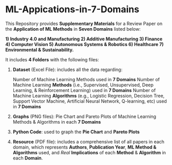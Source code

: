 # ML-Appications-in-7-Domains
This Repository provides **Supplementary Materials** for a Review Paper on the **Application of ML Methods** in **Seven Domains** listed below:

   **1) Industry 4.0 and Manufacturing
   2) Additive Manufacturing
   3) Finance
   4) Computer Vision
   5) Autonomous Systems & Robotics
   6) Healthcare
   7) Environmental & Sustainability.**


It includes **4 Folders** with the following files:

1) **Dataset** (Excel File): includes all the data regarding:

    Number of Machine Learning Methods used in **7 Domains**
    Number of Machine Learning **Methods** (i.e., Supervised, Unsupervised, Deep Learning, & Reinforcement Learning) used in **7 Domains**
    Number of Machine Learning **Algorithms** (e.g., Logistic Regression, Decision Tree, Support Vector Machine, Artificial Neural Network, Q-learning, etc) used in **7 Domains**

2) **Graphs** (PNG files): Pie Chart and Pareto Plots of Machine Learning Methods & Algorithms in each **7 Domains**

3) **Python Code**: used to graph the **Pie Chart** and **Pareto Plots**

4) **Resource** (PDF file): includes a comprehensive list of all papers in each domain, which represents **Authors**, **Publication Year**, **ML Method & Algorithms** used, and _Real_ **Implications** of each **Method** & **Algorithm** in each **Domain**.
